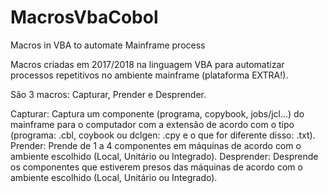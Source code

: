 # MacrosVbaCobol
Macros in VBA to automate Mainframe process

Macros criadas em 2017/2018 na linguagem VBA para automatizar processos repetitivos no ambiente mainframe (plataforma EXTRA!).

São 3 macros: Capturar, Prender e Desprender.

Capturar: Captura um componente (programa, copybook, jobs/jcl...) do mainframe para o computador com a extensão de acordo com o tipo (programa: .cbl, coybook ou dclgen: .cpy e o que for diferente disso: .txt).
Prender: Prende de 1 a 4 componentes em máquinas de acordo com o ambiente escolhido (Local, Unitário ou Integrado).
Desprender: Desprende os componentes que estiverem presos das máquinas de acordo com o ambiente escolhido (Local, Unitário ou Integrado).
